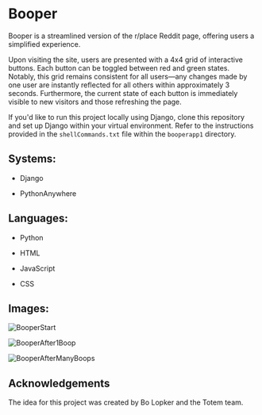 # Booper

Booper is a streamlined version of the r/place Reddit page, offering users a simplified experience.

Upon visiting the site, users are presented with a 4x4 grid of interactive buttons. Each button can be toggled between red and green states. Notably, this grid remains consistent for all users—any changes made by one user are instantly reflected for all others within approximately 3 seconds. Furthermore, the current state of each button is immediately visible to new visitors and those refreshing the page.

If you'd like to run this project locally using Django, clone this repository and set up Django within your virtual environment. Refer to the instructions provided in the `shellCommands.txt` file within the `booperapp1` directory.

## Systems:
- Django

- PythonAnywhere

## Languages:
- Python
  
- HTML
  
- JavaScript
  
- CSS

## Images:

![BooperStart](https://github.com/jacksusank/Booper/assets/146315713/4b8a779a-d625-464b-8b1e-02b4412424cc)

![BooperAfter1Boop](https://private-user-images.githubusercontent.com/146315713/309223936-cb215c0c-59eb-4596-a3cc-f97444478013.png?jwt=eyJhbGciOiJIUzI1NiIsInR5cCI6IkpXVCJ9.eyJpc3MiOiJnaXRodWIuY29tIiwiYXVkIjoicmF3LmdpdGh1YnVzZXJjb250ZW50LmNvbSIsImtleSI6ImtleTUiLCJleHAiOjE3MDkyODgxODcsIm5iZiI6MTcwOTI4Nzg4NywicGF0aCI6Ii8xNDYzMTU3MTMvMzA5MjIzOTM2LWNiMjE1YzBjLTU5ZWItNDU5Ni1hM2NjLWY5NzQ0NDQ3ODAxMy5wbmc_WC1BbXotQWxnb3JpdGhtPUFXUzQtSE1BQy1TSEEyNTYmWC1BbXotQ3JlZGVudGlhbD1BS0lBVkNPRFlMU0E1M1BRSzRaQSUyRjIwMjQwMzAxJTJGdXMtZWFzdC0xJTJGczMlMkZhd3M0X3JlcXVlc3QmWC1BbXotRGF0ZT0yMDI0MDMwMVQxMDExMjdaJlgtQW16LUV4cGlyZXM9MzAwJlgtQW16LVNpZ25hdHVyZT05ZjI0NjhjNjc0YWNiNzhhZGQzZDE3MjlmNGM3NzlhNzViNDM4YWIwMTRmZDRjZTJmMWZkYjljZTExZDcyYjExJlgtQW16LVNpZ25lZEhlYWRlcnM9aG9zdCZhY3Rvcl9pZD0wJmtleV9pZD0wJnJlcG9faWQ9MCJ9.VU4B0uj6wdJ9D-YqZBVo3LLm662_pF2elNk4qCAW5OE)

![BooperAfterManyBoops](https://private-user-images.githubusercontent.com/146315713/309224377-1693c2a7-1d05-48a9-9ecf-ebec212bec7e.png?jwt=eyJhbGciOiJIUzI1NiIsInR5cCI6IkpXVCJ9.eyJpc3MiOiJnaXRodWIuY29tIiwiYXVkIjoicmF3LmdpdGh1YnVzZXJjb250ZW50LmNvbSIsImtleSI6ImtleTUiLCJleHAiOjE3MDkyODgxNTAsIm5iZiI6MTcwOTI4Nzg1MCwicGF0aCI6Ii8xNDYzMTU3MTMvMzA5MjI0Mzc3LTE2OTNjMmE3LTFkMDUtNDhhOS05ZWNmLWViZWMyMTJiZWM3ZS5wbmc_WC1BbXotQWxnb3JpdGhtPUFXUzQtSE1BQy1TSEEyNTYmWC1BbXotQ3JlZGVudGlhbD1BS0lBVkNPRFlMU0E1M1BRSzRaQSUyRjIwMjQwMzAxJTJGdXMtZWFzdC0xJTJGczMlMkZhd3M0X3JlcXVlc3QmWC1BbXotRGF0ZT0yMDI0MDMwMVQxMDEwNTBaJlgtQW16LUV4cGlyZXM9MzAwJlgtQW16LVNpZ25hdHVyZT1jYTdlMDA3OTBmZDg5MjhmN2QwMWQ2YWM3MTdhNmYxZmQ5NmIwNzA5ZmM5MTkxNTIzYTQ4NTg0ZDg2YjViNmQ0JlgtQW16LVNpZ25lZEhlYWRlcnM9aG9zdCZhY3Rvcl9pZD0wJmtleV9pZD0wJnJlcG9faWQ9MCJ9.Bwkft8DMbMeIMR7Bdlgw5T2HFp4wyUOrTlm-37dRHW4)


## Acknowledgements

The idea for this project was created by Bo Lopker and the Totem team.
